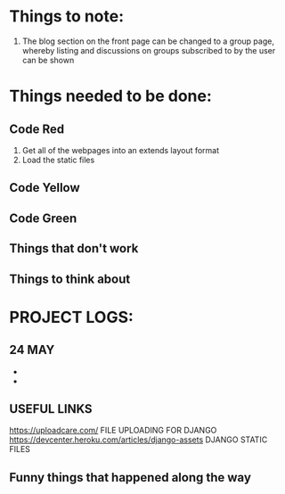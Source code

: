 # Things to note:
1. The blog section on the front page can be changed to a group page, whereby listing and discussions on groups subscribed to by the user can be shown

# Things needed to be done:

## Code Red
1. Get all of the webpages into an extends layout format
2. Load the static files

## Code Yellow

## Code Green

## Things that don't work


## Things to think about


# PROJECT LOGS:
## 24 MAY
- 
- 


## USEFUL LINKS
https://uploadcare.com/ FILE UPLOADING FOR DJANGO
https://devcenter.heroku.com/articles/django-assets DJANGO STATIC FILES
## Funny things that happened along the way
